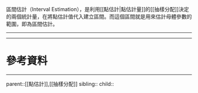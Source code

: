 區間估計（Interval Estimation），是利用[[點估計|點估計量]]的[[抽樣分配]]決定的兩個統計量，在將點估計值代入建立區間。而這個區間就是用來估計母體參數的範圍，即為區間估計。
- - -

- - -
# 參考資料

- - -
parent::[[點估計]],[[抽樣分配]]
sibling::
child::